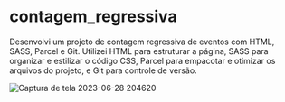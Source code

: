# contagem_regressiva
Desenvolvi um projeto de contagem regressiva de eventos com HTML, SASS, Parcel e Git. Utilizei HTML para estruturar a página, SASS para organizar e estilizar o código CSS, Parcel para empacotar e otimizar os arquivos do projeto, e Git para controle de versão.


![Captura de tela 2023-06-28 204620](https://github.com/jooysoouzaa/contagem_regressiva/assets/126807536/af578b17-8cfc-46df-af01-c127005b11a7)

